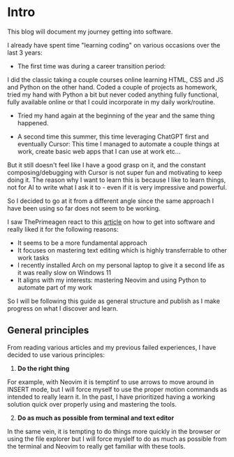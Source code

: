 # Intro

This blog will document my journey getting into software.

I already have spent time "learning coding" on various occasions over the last 3 years:

- The first time was during a career transition period: 

I did the classic taking a couple courses online learning HTML, CSS and JS and Python on the other hand.
Coded a couple of projects as homework, tried my hand with Python a bit but never coded anything fully functional, fully available online or that I could incorporate in my daily work/routine.

- Tried my hand again at the beginning of the year and the same thing happened.

- A second time this summer, this time leveraging ChatGPT first and eventually Cursor:
This time I managed to automate a couple things at work, create basic web apps that I can use at work etc...

But it still doesn't feel like I have a good grasp on it, and the constant composing/debugging with Cursor is not super fun and motivating to keep doing it. The reason why I want to learn this is because I like to learn things, not for AI to write what I ask it to - even if it is very impressive and powerful.

So I decided to go at it from a different angle since the same approach I have been using so far does not seem to be working.

I saw ThePrimeagen react to this [article](https://github.com/npmaile/blog/blob/main/posts/2.%20How%20to%20get%20into%20software.md) on how to get into software and really liked it for the following reasons:

- It seems to be a more fundamental approach
- It focuses on mastering text editing which is highly transferrable to other work tasks
- I recently installed Arch on my personal laptop to give it a second life as it was really slow on Windows 11
- It aligns with my interests: mastering Neovim and using Python to automate part of my work

So I will be following this guide as general structure and publish as I make progress on what I discover and learn.

## General principles

From reading various articles and my previous failed experiences, I have decided to use various principles:

 1. **Do the right thing**

For example, with Neovim it is temptinf to use arrows to move around in INSERT mode, but I will force myself to use the proper motion commands as intended to really learn it. In the past, I have prioritized having a working solution quick over properly using and mastering the tools.

2. **Do as much as possible from terminal and text editor**

In the same vein, it is tempting to do things more quickly in the browser or using the file explorer but I will force myslelf to do as much as possible from the terminal and Neovim to really get familiar with these tools.
